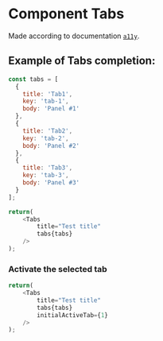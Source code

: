 # Component Tabs
Made according to documentation [`a11y`](https://www.w3.org/TR/wai-aria-practices/examples/tabs/tabs-1/tabs.html).
## Example of Tabs completion:
```js
const tabs = [
  {
    title: 'Tab1',
    key: 'tab-1',
    body: 'Panel #1'
  },
  {
    title: 'Tab2',
    key: 'tab-2',
    body: 'Panel #2'
  },
  {
    title: 'Tab3',
    key: 'tab-3',
    body: 'Panel #3'
  }
];

return(
    <Tabs
        title="Test title"
        tabs{tabs}
    />
);
```

### Activate the selected tab
```js
return(
    <Tabs
        title="Test title"
        tabs{tabs}
        initialActiveTab={1}
    />
);
```
